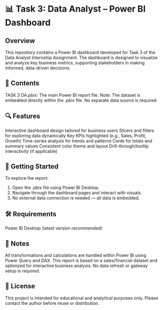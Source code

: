 # 📊 Task 3: Data Analyst – Power BI Dashboard

## Overview

This repository contains a Power BI dashboard developed for Task 3 of the Data Analyst Internship Assignment. The dashboard is designed to visualize and analyze key business metrics, supporting stakeholders in making informed, data-driven decisions.

## 📁 Contents

TASK 3 DA.pbix: The main Power BI report file.
Note: The dataset is embedded directly within the .pbix file. No separate data source is required.


## 🔍 Features

Interactive dashboard design tailored for business users
Slicers and filters for exploring data dynamically
Key KPIs highlighted (e.g., Sales, Profit, Growth)
Time-series analysis for trends and patterns
Cards for totals and summary values
Consistent color theme and layout
Drill-through/tooltip interactivity (if applicable)

## 🚀 Getting Started

To explore the report:

1. Open the .pbix file using Power BI Desktop.
2. Navigate through the dashboard pages and interact with visuals.
3. No external data connection is needed — all data is embedded.

## 🛠️ Requirements

Power BI Desktop (latest version recommended)


## 📌 Notes

All transformations and calculations are handled within Power BI using Power Query and DAX.
This report is based on a sales/financial dataset and optimized for interactive business analysis.
No data refresh or gateway setup is required.

## 📄 License

This project is intended for educational and analytical purposes only. Please contact the author before reuse or distribution.
